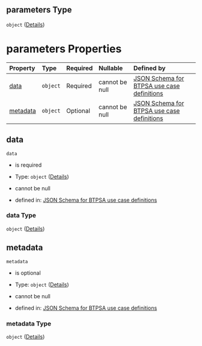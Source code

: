 ## parameters Type

`object` ([Details](btpsa-usecase-properties-services-items-allof-1-then-allof-42-then-allof-6-then-properties-parameters.md))

# parameters Properties

| Property              | Type     | Required | Nullable       | Defined by                                                                                                                                                                                                                                                                                          |
| :-------------------- | :------- | :------- | :------------- | :-------------------------------------------------------------------------------------------------------------------------------------------------------------------------------------------------------------------------------------------------------------------------------------------------- |
| [data](#data)         | `object` | Required | cannot be null | [JSON Schema for BTPSA use case definitions](btpsa-usecase-properties-services-items-allof-1-then-allof-42-then-allof-6-then-properties-parameters-properties-data.md "undefined#/properties/services/items/allOf/1/then/allOf/42/then/allOf/6/then/properties/parameters/properties/data")         |
| [metadata](#metadata) | `object` | Optional | cannot be null | [JSON Schema for BTPSA use case definitions](btpsa-usecase-properties-services-items-allof-1-then-allof-42-then-allof-6-then-properties-parameters-properties-metadata.md "undefined#/properties/services/items/allOf/1/then/allOf/42/then/allOf/6/then/properties/parameters/properties/metadata") |

## data



`data`

*   is required

*   Type: `object` ([Details](btpsa-usecase-properties-services-items-allof-1-then-allof-42-then-allof-6-then-properties-parameters-properties-data.md))

*   cannot be null

*   defined in: [JSON Schema for BTPSA use case definitions](btpsa-usecase-properties-services-items-allof-1-then-allof-42-then-allof-6-then-properties-parameters-properties-data.md "undefined#/properties/services/items/allOf/1/then/allOf/42/then/allOf/6/then/properties/parameters/properties/data")

### data Type

`object` ([Details](btpsa-usecase-properties-services-items-allof-1-then-allof-42-then-allof-6-then-properties-parameters-properties-data.md))

## metadata



`metadata`

*   is optional

*   Type: `object` ([Details](btpsa-usecase-properties-services-items-allof-1-then-allof-42-then-allof-6-then-properties-parameters-properties-metadata.md))

*   cannot be null

*   defined in: [JSON Schema for BTPSA use case definitions](btpsa-usecase-properties-services-items-allof-1-then-allof-42-then-allof-6-then-properties-parameters-properties-metadata.md "undefined#/properties/services/items/allOf/1/then/allOf/42/then/allOf/6/then/properties/parameters/properties/metadata")

### metadata Type

`object` ([Details](btpsa-usecase-properties-services-items-allof-1-then-allof-42-then-allof-6-then-properties-parameters-properties-metadata.md))
